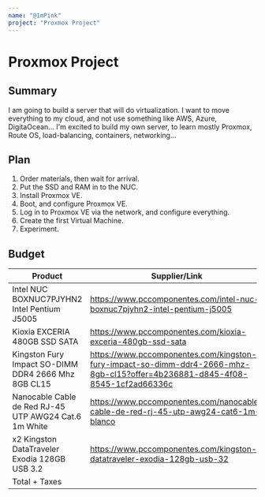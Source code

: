 ```yaml
---
name: "@1mPink"
project: "Proxmox Project"
---
```


# Proxmox Project

## Summary

I am going to build a server that will do virtualization.
I want to move everything to my cloud, and not use something like AWS, Azure, DigitaOcean...
I'm excited to build my own server, to learn mostly Proxmox, Route OS, load-balancing, containers, networking...

## Plan

1. Order materials, then wait for arrival.
2. Put the SSD and RAM in to the NUC.
3. Install Proxmox VE.
4. Boot, and configure Proxmox VE.
5. Log in to Proxmox VE via the network, and configure everything.
6. Create the first Virtual Machine.
7. Experiment.

## Budget

| Product         | Supplier/Link                         | Cost   |
| --------------- | ------------------------------------- | ------ |
| Intel NUC BOXNUC7PJYHN2 Intel Pentium J5005   | https://www.pccomponentes.com/intel-nuc-boxnuc7pjyhn2-intel-pentium-j5005 | $153.78 + $0 (Free Shipping) |
|Kioxia EXCERIA 480GB SSD SATA | https://www.pccomponentes.com/kioxia-exceria-480gb-ssd-sata | $36.02 + $4.19 (Shipping) |
| Kingston Fury Impact SO-DIMM DDR4 2666 Mhz 8GB CL15 | https://www.pccomponentes.com/kingston-fury-impact-so-dimm-ddr4-2666-mhz-8gb-cl15?offer=4b236881-d845-4f08-8545-1cf2ad66336c | $30 + $6.04 (Shipping) | 
| Nanocable Cable de Red RJ-45 UTP AWG24 Cat.6 1m White | https://www.pccomponentes.com/nanocable-cable-de-red-rj-45-utp-awg24-cat6-1m-blanco | $2.22 + 4.19 (Shipping) |
| x2 Kingston DataTraveler Exodia 128GB USB 3.2 | https://www.pccomponentes.com/kingston-datatraveler-exodia-128gb-usb-32 | $6.98 x2 + $4.19(Shipping)   |
| Total + Taxes| | $254.59 |
